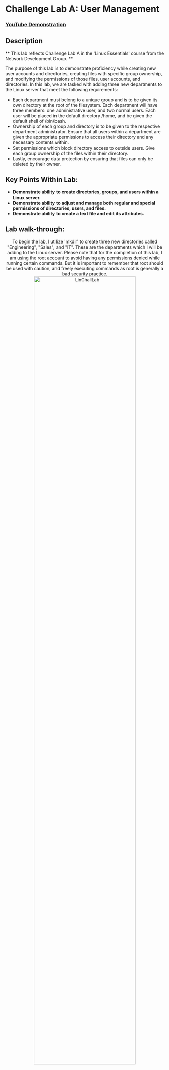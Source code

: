 <h1>Challenge Lab A: User Management</h1>

 ### [YouTube Demonstration](https://youtu.be/7eJexJVCqJo)

<h2>Description</h2>
** This lab reflects Challenge Lab A in the 'Linux Essentials' course from the Network Development Group. **

The purpose of this lab is to demonstrate proficiency while creating new user accounts and directories, creating files with specific group ownership, and modifying the permissions of those files, user accounts, and directories. In this lab, we are tasked with adding three new departments to the Linux server that meet the following requirements:

- Each department must belong to a unique group and is to be given its own directory at the root of the filesystem. Each department will have three members: one administrative user, and two normal users. Each user will be placed in the default directory /home, and be given the default shell of /bin/bash.
- Ownership of each group and directory is to be given to the respective department administrator. Ensure that all users within a department are given the appropriate permissions to access their directory and any necessary contents within.
- Set permissions which block directory access to outside users. Give each group ownership of the files within their directory.
- Lastly, encourage data protection by ensuring that files can only be deleted by their owner. 


<h2>Key Points Within Lab: </h2>

- <b>Demonstrate ability to create directories, groups, and users within a Linux server.</b>
- <b>Demonstrate ability to adjust and manage both regular and special permissions of directories, users, and files.  </b>
- <b>Demonstrate ability to create a text file and edit its attributes. </b>


<h2>Lab walk-through:</h2>

<p align="center">
To begin the lab, I utilize 'mkdir' to create three new directories called "Engineering", "Sales", and "IT". These are the departments which I will be adding to the Linux server. Please note that for the completion of this lab, I am using the root account to avoid having any permissions denied while running certain commands. But it is important to remember that root should be used with caution, and freely executing commands as root is generally a bad security practice.  <br/>
<img src="https://i.imgur.com/OBocBYB.png" height="80%" width="80%" alt="LinChallLab"/>
<br />
<br />

<p align="center">
After creating the directories, I need to create the groups that will house the members of each department. With a string of 'groupadd' commands, I am able to create one group each for Engineering, Sales, and IT. By checking the /etc/group file, I am able to verify that those groups were properly added to the server.  <br/>
<img src="https://i.imgur.com/OAZucGb.png" height="80%" width="80%" alt="LinChallLab"/>
<br />
<br />

<p align="center">
In this image, I am displaying the contents of the /etc/group file to the screen. Within the highlighted portion of the screenshot is an entry for Engineering, Sales, and IT. This means that the groups were successfully added to the system. <br/>
<img src="https://i.imgur.com/diJqe7a.png" height="80%" width="80%" alt="LinChallLab"/>
<br />
<br />

<p align="center">
At this point in the lab, I will be creating the user accounts that will belong to the groups that were created. With the 'useradd' command, I create three users for each group; one administrative user, and two regular users. By using the tags -m, -s, and -g with 'useradd', I assign each user to the default /home directory, I assign their default shell to be /bin/bash, and I ensure that the group that they belong to (Engineering, Sales, or IT) is their primary group. After administering these commands, I am able to verify the existence of these users by checking within /home.<br/>
<img src="https://i.imgur.com/daHmp6x.png" height="80%" width="80%" alt="LinChallLab"/>
<br />
<br />

<p align="center">
With the users, directories, and groups all created, I must now give ownership of each group and directory to the respective department admin. By using the 'chown' command, I am able to give engineering directory and group ownership to the engineering admin, give sales directory and group ownership to the sales admin, and give IT directory and group ownership to the IT admin. Now, when viewing directory permissions, we can verify that each department belongs to the appropriate group and owner.  <br/>
<img src="https://i.imgur.com/L8T4RPl.png height="80%" width="80%" alt="LinChallLab"/>
<br />
<br />

<p align="center">
In this screenshot, I am adjusting the permissions of each directory. The lab instructed us to set permissions which grant department members full access within their own directory, but no access within the directories of other groups. By administering 'chmod 1770' to each directory, I am granting full read, write, and execute permissions to group owners and members of each directory, while also disabling access to individuals who do not belong to a respective group. Additionally, "chmod 1770" also applies the sticky bit to each directory, which means that files within a directory can only be deleted by their respective owners.  <br/>
<img src="https://i.imgur.com/pAdFmz3.png" height="80%" width="80%" alt="LinChallLab"/>
<br />
<br />

<p align="center">
In this screenshot, I am creating a simple text file for the directory of each department. Although the content of each text file is the same, they are three different files meant to showcase that each department possesses some sort of their own information. By verifying the path and output of each file, I am able to confirm that all of the text files were successfully created within the proper locations.<br/>
<img src="https://i.imgur.com/DcLt3dC.png" height="80%" width="80%" alt="LinChallLab"/>
<br />
<br />

<p align="center">
Nearing the end of the lab, I am now adjusting both the ownership and the permissions of the files that were just created. Since I created the files while using the root account, they initially belong to the user and group of 'root'. By using the 'chown' command again, I am able to place the files within the appropriate groups of either Engineering, Sales, or IT, and I am also able give file ownership to the appropriate administrative users. After applying the group change, the files now belong to a specific department and the admin user of that department, instead of belonging to 'root'. Lastly, I adjusted file permissions by administering the command "chmod 740" to each file. This command gives administrative users full ability to read, change, or delete the document; it gives other department members the ability to read the file but they cannot alter it or delete it; and it gives zero access whatsoever to all other users who do not belong to the department.  <br/>
<img src="https://i.imgur.com/xN7jJhO.png" height="80%" width="80%" alt="LinChallLab"/>
<br />
<br />

<p align="center">
This final screenshot is meant to serve as a full breakdown of the lab by showcasing the following information: <br />

- Creation of directories for Engineering, Sales, and IT. Directory permissions set which grant the ability to read, write, and execute for department users and groups, while no permissions are granted to outside users of other departments. Sticky bit activited for each directory.
- Existence of a text document within each department directory. Document permissions set so department users and groups have access to their own text files, while other users have no access to text files that do not belong to their department.
- NEXT
<p align="center">
<img src="https://i.imgur.com/pSKzpu8.png" height="80%" width="80%" alt="LinChallLab"/>
<br />
<br />




<!--
 ```diff
- text in red
+ text in green
! text in orange
# text in gray
@@ text in purple (and bold)@@
```
--!>
